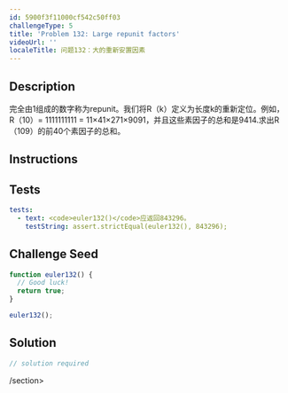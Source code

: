 ```yaml
---
id: 5900f3f11000cf542c50ff03
challengeType: 5
title: 'Problem 132: Large repunit factors'
videoUrl: ''
localeTitle: 问题132：大的重新安置因素
---
```


## Description
<section id="description">完全由1组成的数字称为repunit。我们将R（k）定义为长度k的重新定位。例如，R（10）= 1111111111 = 11×41×271×9091，并且这些素因子的总和是9414.求出R（109）的前40个素因子的总和。 </section>

## Instructions
<section id="instructions">
</section>

## Tests
<section id='tests'>

```yml
tests:
  - text: <code>euler132()</code>应返回843296。
    testString: assert.strictEqual(euler132(), 843296);

```

</section>

## Challenge Seed
<section id='challengeSeed'>

<div id='js-seed'>

```js
function euler132() {
  // Good luck!
  return true;
}

euler132();

```

</div>



</section>

## Solution
<section id='solution'>

```js
// solution required
```

/section>

